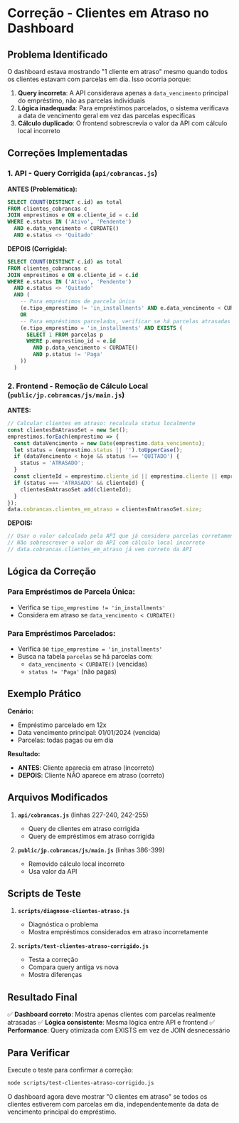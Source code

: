 # Correção - Clientes em Atraso no Dashboard

## Problema Identificado

O dashboard estava mostrando "1 cliente em atraso" mesmo quando todos os clientes estavam com parcelas em dia. Isso ocorria porque:

1. **Query incorreta**: A API considerava apenas a `data_vencimento` principal do empréstimo, não as parcelas individuais
2. **Lógica inadequada**: Para empréstimos parcelados, o sistema verificava a data de vencimento geral em vez das parcelas específicas
3. **Cálculo duplicado**: O frontend sobrescrevia o valor da API com cálculo local incorreto

## Correções Implementadas

### 1. API - Query Corrigida (`api/cobrancas.js`)

**ANTES (Problemática):**
```sql
SELECT COUNT(DISTINCT c.id) as total
FROM clientes_cobrancas c
JOIN emprestimos e ON e.cliente_id = c.id
WHERE e.status IN ('Ativo', 'Pendente')
  AND e.data_vencimento < CURDATE()
  AND e.status <> 'Quitado'
```

**DEPOIS (Corrigida):**
```sql
SELECT COUNT(DISTINCT c.id) as total
FROM clientes_cobrancas c
JOIN emprestimos e ON e.cliente_id = c.id
WHERE e.status IN ('Ativo', 'Pendente')
  AND e.status <> 'Quitado'
  AND (
    -- Para empréstimos de parcela única
    (e.tipo_emprestimo != 'in_installments' AND e.data_vencimento < CURDATE())
    OR
    -- Para empréstimos parcelados, verificar se há parcelas atrasadas
    (e.tipo_emprestimo = 'in_installments' AND EXISTS (
      SELECT 1 FROM parcelas p 
      WHERE p.emprestimo_id = e.id 
        AND p.data_vencimento < CURDATE() 
        AND p.status != 'Paga'
    ))
  )
```

### 2. Frontend - Remoção de Cálculo Local (`public/jp.cobrancas/js/main.js`)

**ANTES:**
```javascript
// Calcular clientes em atraso: recalcula status localmente
const clientesEmAtrasoSet = new Set();
emprestimos.forEach(emprestimo => {
  const dataVencimento = new Date(emprestimo.data_vencimento);
  let status = (emprestimo.status || '').toUpperCase();
  if (dataVencimento < hoje && status !== 'QUITADO') {
    status = 'ATRASADO';
  }
  const clienteId = emprestimo.cliente_id || emprestimo.cliente || emprestimo.cliente_nome || null;
  if (status === 'ATRASADO' && clienteId) {
    clientesEmAtrasoSet.add(clienteId);
  }
});
data.cobrancas.clientes_em_atraso = clientesEmAtrasoSet.size;
```

**DEPOIS:**
```javascript
// Usar o valor calculado pela API que já considera parcelas corretamente
// Não sobrescrever o valor da API com cálculo local incorreto
// data.cobrancas.clientes_em_atraso já vem correto da API
```

## Lógica da Correção

### Para Empréstimos de Parcela Única:
- Verifica se `tipo_emprestimo != 'in_installments'`
- Considera em atraso se `data_vencimento < CURDATE()`

### Para Empréstimos Parcelados:
- Verifica se `tipo_emprestimo = 'in_installments'`
- Busca na tabela `parcelas` se há parcelas com:
  - `data_vencimento < CURDATE()` (vencidas)
  - `status != 'Paga'` (não pagas)

## Exemplo Prático

**Cenário:**
- Empréstimo parcelado em 12x
- Data vencimento principal: 01/01/2024 (vencida)
- Parcelas: todas pagas ou em dia

**Resultado:**
- **ANTES**: Cliente aparecia em atraso (incorreto)
- **DEPOIS**: Cliente NÃO aparece em atraso (correto)

## Arquivos Modificados

1. **`api/cobrancas.js`** (linhas 227-240, 242-255)
   - Query de clientes em atraso corrigida
   - Query de empréstimos em atraso corrigida

2. **`public/jp.cobrancas/js/main.js`** (linhas 386-399)
   - Removido cálculo local incorreto
   - Usa valor da API

## Scripts de Teste

1. **`scripts/diagnose-clientes-atraso.js`**
   - Diagnóstica o problema
   - Mostra empréstimos considerados em atraso incorretamente

2. **`scripts/test-clientes-atraso-corrigido.js`**
   - Testa a correção
   - Compara query antiga vs nova
   - Mostra diferenças

## Resultado Final

✅ **Dashboard correto**: Mostra apenas clientes com parcelas realmente atrasadas
✅ **Lógica consistente**: Mesma lógica entre API e frontend
✅ **Performance**: Query otimizada com EXISTS em vez de JOIN desnecessário

## Para Verificar

Execute o teste para confirmar a correção:

```bash
node scripts/test-clientes-atraso-corrigido.js
```

O dashboard agora deve mostrar "0 clientes em atraso" se todos os clientes estiverem com parcelas em dia, independentemente da data de vencimento principal do empréstimo. 